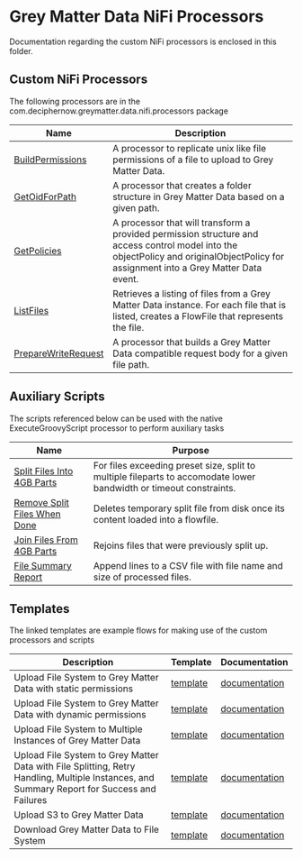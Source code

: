 # Grey Matter Data NiFi Processors

Documentation regarding the custom NiFi processors is enclosed in this folder.

## Custom NiFi Processors

The following processors are in the com.deciphernow.greymatter.data.nifi.processors package

| Name | Description |
| --- | --- |
| [BuildPermissions](./BuildPermissions.md) | A processor to replicate unix like file permissions of a file to upload to Grey Matter Data. |
| [GetOidForPath](./GetOidForPath.md) | A processor that creates a folder structure in Grey Matter Data based on a given path. |
| [GetPolicies](./GetPolicies.md) | A processor that will transform a provided permission structure and access control model into the objectPolicy and originalObjectPolicy for assignment into a Grey Matter Data event. |
| [ListFiles](./ListFiles.md) | Retrieves a listing of files from a Grey Matter Data instance. For each file that is listed, creates a FlowFile that represents the file. |
| [PrepareWriteRequest](./PrepareWriteRequest.md) | A processor that builds a Grey Matter Data compatible request body for a given file path. |

## Auxiliary Scripts

The scripts referenced below can be used with the native ExecuteGroovyScript processor to perform auxiliary tasks

| Name | Purpose |
| --- | --- |
| [Split Files Into 4GB Parts](./SplitFiles.md) | For files exceeding preset size, split to multiple fileparts to accomodate lower bandwidth or timeout constraints. | 
| [Remove Split Files When Done](./RemoveSplitFiles.md) | Deletes temporary split file from disk once its content loaded into a flowfile. |
| [Join Files From 4GB Parts](./JoinFiles.md) | Rejoins files that were previously split up. |
| [File Summary Report](./FileSummaryReport.md) | Append lines to a CSV file with file name and size of processed files. |

## Templates

The linked templates are example flows for making use of the custom processors and scripts

| Description | Template | Documentation |
| --- | --- | --- |
| Upload File System to Grey Matter Data with static permissions | [template](../nifi-templates/File_System_to_GM_Data_(Static_Permissions).xml) | [documentation](./flows/FileSystem_to_GM_Data_(Static).md) |
| Upload File System to Grey Matter Data with dynamic permissions | [template](../nifi-templates/File_System_to_GM_Data_(Dynamic_Permissions).xml) | [documentation](./flows/FileSystem_to_GM_Data_(Dynamic).md) |
| Upload File System to Multiple Instances of Grey Matter Data | [template](../nifi-templates/File_System_to_GM_Data_(Multiple_Disparate_Instances).xml) | [documentation](./flows/FileSystem_to_GM_Data_(Multi-Instance).md) |
| Upload File System to Grey Matter Data with File Splitting, Retry Handling, Multiple Instances, and Summary Report for Success and Failures | [template](../nifi-templates/File_System_to_GM_Data_(With_File_Splitting).xml) | [documentation](./flows/FileSystem_to_GM_Data_(With_File_Splitting).md) |
| Upload S3 to Grey Matter Data | [template](../nifi-templates/S3_to_GM_Data.xml) | [documentation](./flows/S3_to_GM_Data.md) |
| Download Grey Matter Data to File System | [template](../nifi-templates/Recreate_File_System_from_GMData.xml) | [documentation](./flows/GM_Data_to_FileSystem.md) |
